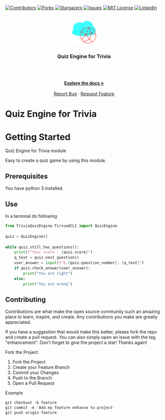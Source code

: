 [![Contributors][contributors-shield]][contributors-url]
[![Forks][forks-shield]][forks-url]
[![Stargazers][stars-shield]][stars-url]
[![Issues][issues-shield]][issues-url]
[![MIT License][license-shield]][license-url]
[![LinkedIn][linkedin-shield]][linkedin-url]
<!-- REPLACE -->


<!-- PROJECT LOGO -->
<br />
<div align="center">
    <a href="https://github.com/TirsvadCLI/Python.QuizEngine4Trivia">
        <img src="images/logo.png" alt="Logo" width="80" height="80">
    </a>
    <h3 align="center">Quiz Engine for Trivia</h3>
    <p align="center">
    <!-- PROJECT DESCRIPTION -->
    <br />
    <br />
    <!-- PROJECT SCREENSHOTS -->
    <!--
    <a href="https://github.com/TirsvadCLI/Python.QuizEngine4Trivia/blob/main/images/screenshot01.png">
        <img src="images/screenshot01.png" alt="screenshot" width="120" height="120">
    </a>
    -->
    <br />
    <a href="https://github.com/TirsvadCLI/Python.QuizEngine4Trivia"><strong>Explore the docs »</strong></a>
    <br />
    <br />
    <a href="https://github.com/TirsvadCLI/Python.QuizEngine4Trivia/issues/new?labels=bug&template=bug-report---.md">Report Bug</a>
    ·
    <a href="https://github.com/TirsvadCLI/Python.QuizEngine4Trivia/issues/new?labels=enhancement&template=feature-request---.md">Request Feature</a>

  </p>
</div>

# Quiz Engine for Trivia

<!-- PROJECT DESCRIPTION -->

# Getting Started

Quiz Engine for Trivia module

Easy to create a quiz game by using this module.

## Prerequisites

You have python 3 installed.

## Use

In a terminal do following

```python
from TriviaQuizEngine-TirsvadCLI import QuizEngine

quiz = QuizEngine()

while quiz.still_has_questions():
    print(f"Your score : {quiz.score}")
    q_text = quiz.next_question()
    user_answer = input(f"Q.{quiz.question_number}: {q_text}")
    if quiz.check_answer(user_answer):
        print("You are right")
    else:
        print("You are wrong")
```

## Contributing

Contributions are what make the open source community such an amazing place to learn, inspire, and create. Any
contributions you make are greatly appreciated.

If you have a suggestion that would make this better, please fork the repo and create a pull request. You can also
simply open an issue with the tag "enhancement". Don't forget to give the project a star! Thanks again!

Fork the Project

<ol>
    <li>Fork the Project</li>
    <li>Create your Feature Branch</li>
    <li>Commit your Changes</li>
    <li>Push to the Branch</li>
    <li>Open a Pull Request</li>
</ol>

Example

```commandline
git checkout -b feature
git commit -m 'Add my feature enhance to project'
git push origin feature
```

<!-- MARKDOWN LINKS & IMAGES -->
<!-- https://www.markdownguide.org/basic-syntax/#reference-style-links -->

[contributors-shield]: https://img.shields.io/github/contributors/TirsvadCLI/Python.QuizEngine4Trivia?style=for-the-badge

[contributors-url]: https://github.com/TirsvadCLI/Python.QuizEngine4Trivia/graphs/contributors

[forks-shield]: https://img.shields.io/github/forks/TirsvadCLI/Python.QuizEngine4Trivia?style=for-the-badge

[forks-url]: https://github.com/TirsvadCLI/Python.QuizEngine4Trivia/network/members

[stars-shield]: https://img.shields.io/github/stars/TirsvadCLI/Python.QuizEngine4Trivia?style=for-the-badge

[stars-url]: https://github.com/TirsvadCLI/Python.QuizEngine4Trivia/stargazers

[issues-shield]: https://img.shields.io/github/issues/TirsvadCLI/Python.QuizEngine4Trivia?style=for-the-badge

[issues-url]: https://github.com/TirsvadCLI/Python.QuizEngine4Trivia/issues

[license-shield]: https://img.shields.io/github/license/TirsvadCLI/Python.QuizEngine4Trivia?style=for-the-badge

[license-url]: https://github.com/TirsvadCLI/Python.QuizEngine4Trivia/blob/master/LICENSE

[linkedin-shield]: https://img.shields.io/badge/-LinkedIn-black.svg?style=for-the-badge&logo=linkedin&colorB=555

[linkedin-url]: https://www.linkedin.com/in/jens-tirsvad-nielsen-13b795b9/
